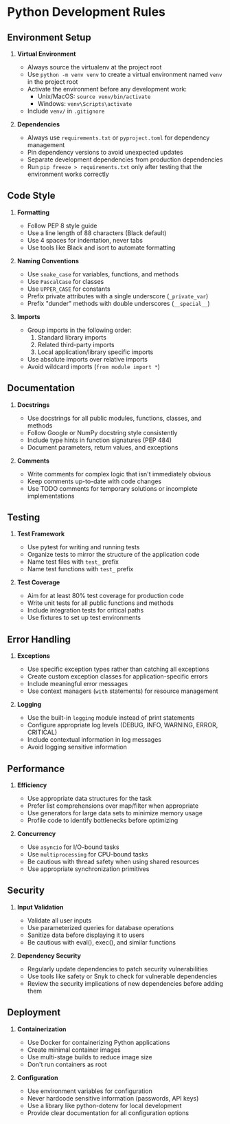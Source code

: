 # Python Development Rules

## Environment Setup

1. **Virtual Environment**
   - Always source the virtualenv at the project root
   - Use `python -m venv venv` to create a virtual environment named `venv` in the project root
   - Activate the environment before any development work:
     - Unix/MacOS: `source venv/bin/activate`
     - Windows: `venv\Scripts\activate`
   - Include `venv/` in `.gitignore`

2. **Dependencies**
   - Always use `requirements.txt` or `pyproject.toml` for dependency management
   - Pin dependency versions to avoid unexpected updates
   - Separate development dependencies from production dependencies
   - Run `pip freeze > requirements.txt` only after testing that the environment works correctly

## Code Style

1. **Formatting**
   - Follow PEP 8 style guide
   - Use a line length of 88 characters (Black default)
   - Use 4 spaces for indentation, never tabs
   - Use tools like Black and isort to automate formatting

2. **Naming Conventions**
   - Use `snake_case` for variables, functions, and methods
   - Use `PascalCase` for classes
   - Use `UPPER_CASE` for constants
   - Prefix private attributes with a single underscore (`_private_var`)
   - Prefix "dunder" methods with double underscores (`__special__`)

3. **Imports**
   - Group imports in the following order:
     1. Standard library imports
     2. Related third-party imports
     3. Local application/library specific imports
   - Use absolute imports over relative imports
   - Avoid wildcard imports (`from module import *`)

## Documentation

1. **Docstrings**
   - Use docstrings for all public modules, functions, classes, and methods
   - Follow Google or NumPy docstring style consistently
   - Include type hints in function signatures (PEP 484)
   - Document parameters, return values, and exceptions

2. **Comments**
   - Write comments for complex logic that isn't immediately obvious
   - Keep comments up-to-date with code changes
   - Use TODO comments for temporary solutions or incomplete implementations

## Testing

1. **Test Framework**
   - Use pytest for writing and running tests
   - Organize tests to mirror the structure of the application code
   - Name test files with `test_` prefix
   - Name test functions with `test_` prefix

2. **Test Coverage**
   - Aim for at least 80% test coverage for production code
   - Write unit tests for all public functions and methods
   - Include integration tests for critical paths
   - Use fixtures to set up test environments

## Error Handling

1. **Exceptions**
   - Use specific exception types rather than catching all exceptions
   - Create custom exception classes for application-specific errors
   - Include meaningful error messages
   - Use context managers (`with` statements) for resource management

2. **Logging**
   - Use the built-in `logging` module instead of print statements
   - Configure appropriate log levels (DEBUG, INFO, WARNING, ERROR, CRITICAL)
   - Include contextual information in log messages
   - Avoid logging sensitive information

## Performance

1. **Efficiency**
   - Use appropriate data structures for the task
   - Prefer list comprehensions over map/filter when appropriate
   - Use generators for large data sets to minimize memory usage
   - Profile code to identify bottlenecks before optimizing

2. **Concurrency**
   - Use `asyncio` for I/O-bound tasks
   - Use `multiprocessing` for CPU-bound tasks
   - Be cautious with thread safety when using shared resources
   - Use appropriate synchronization primitives

## Security

1. **Input Validation**
   - Validate all user inputs
   - Use parameterized queries for database operations
   - Sanitize data before displaying it to users
   - Be cautious with eval(), exec(), and similar functions

2. **Dependency Security**
   - Regularly update dependencies to patch security vulnerabilities
   - Use tools like safety or Snyk to check for vulnerable dependencies
   - Review the security implications of new dependencies before adding them

## Deployment

1. **Containerization**
   - Use Docker for containerizing Python applications
   - Create minimal container images
   - Use multi-stage builds to reduce image size
   - Don't run containers as root

2. **Configuration**
   - Use environment variables for configuration
   - Never hardcode sensitive information (passwords, API keys)
   - Use a library like python-dotenv for local development
   - Provide clear documentation for all configuration options
